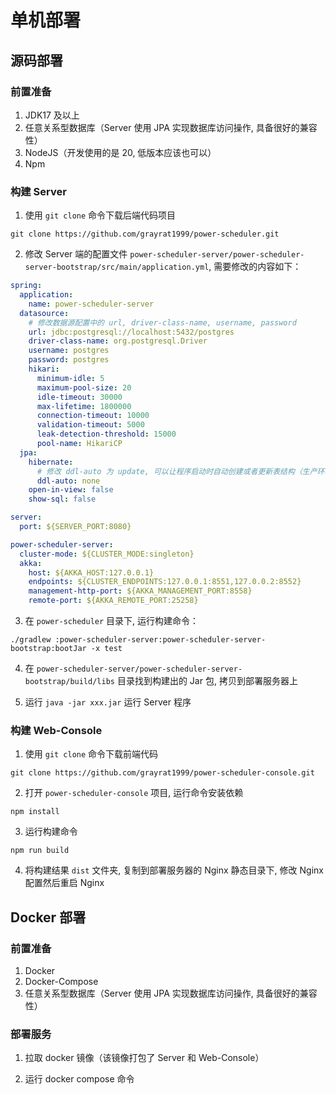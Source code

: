 # 单机部署

## 源码部署

### 前置准备

1. JDK17 及以上
2. 任意关系型数据库（Server 使用 JPA 实现数据库访问操作, 具备很好的兼容性）
3. NodeJS（开发使用的是 20, 低版本应该也可以）
4. Npm

### 构建 Server

1. 使用 `git clone` 命令下载后端代码项目

```
git clone https://github.com/grayrat1999/power-scheduler.git
```

2. 修改 Server 端的配置文件 `power-scheduler-server/power-scheduler-server-bootstrap/src/main/application.yml`, 需要修改的内容如下：

```yml
spring:
  application:
    name: power-scheduler-server
  datasource:
    # 修改数据源配置中的 url, driver-class-name, username, password
    url: jdbc:postgresql://localhost:5432/postgres
    driver-class-name: org.postgresql.Driver
    username: postgres
    password: postgres
    hikari:
      minimum-idle: 5
      maximum-pool-size: 20
      idle-timeout: 30000
      max-lifetime: 1800000
      connection-timeout: 10000
      validation-timeout: 5000
      leak-detection-threshold: 15000
      pool-name: HikariCP
  jpa:
    hibernate:
      # 修改 ddl-auto 为 update, 可以让程序启动时自动创建或者更新表结构（生产环境切勿使用）
      ddl-auto: none
    open-in-view: false
    show-sql: false

server:
  port: ${SERVER_PORT:8080}

power-scheduler-server:
  cluster-mode: ${CLUSTER_MODE:singleton}
  akka:
    host: ${AKKA_HOST:127.0.0.1}
    endpoints: ${CLUSTER_ENDPOINTS:127.0.0.1:8551,127.0.0.2:8552}
    management-http-port: ${AKKA_MANAGEMENT_PORT:8558}
    remote-port: ${AKKA_REMOTE_PORT:25258}
```

3. 在 `power-scheduler` 目录下, 运行构建命令：

```
./gradlew :power-scheduler-server:power-scheduler-server-bootstrap:bootJar -x test
```

4. 在 `power-scheduler-server/power-scheduler-server-bootstrap/build/libs` 目录找到构建出的 Jar 包, 拷贝到部署服务器上

5. 运行 `java -jar xxx.jar` 运行 Server 程序

### 构建 Web-Console

1. 使用 `git clone` 命令下载前端代码

```
git clone https://github.com/grayrat1999/power-scheduler-console.git
```

2. 打开 `power-scheduler-console` 项目, 运行命令安装依赖

```
npm install
```

3. 运行构建命令

```
npm run build
```

4. 将构建结果 `dist` 文件夹, 复制到部署服务器的 Nginx 静态目录下, 修改 Nginx 配置然后重启 Nginx

## Docker 部署

### 前置准备

1. Docker
2. Docker-Compose
3. 任意关系型数据库（Server 使用 JPA 实现数据库访问操作, 具备很好的兼容性）

### 部署服务

1. 拉取 docker 镜像（该镜像打包了 Server 和 Web-Console）

2. 运行 docker compose 命令
